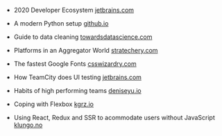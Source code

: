 - 2020 Developer Ecosystem
  [jetbrains.com](https://www.jetbrains.com/lp/devecosystem-2020/)

- A modern Python setup
  [github.io](https://cjolowicz.github.io/posts/hypermodern-python-01-setup/)

- Guide to data cleaning
  [towardsdatascience.com](https://towardsdatascience.com/the-ultimate-guide-to-data-cleaning-3969843991d4)

- Platforms in an Aggregator World
  [stratechery.com](https://stratechery.com/2020/platforms-in-an-aggregator-world/)

- The fastest Google Fonts
  [csswizardry.com](https://csswizardry.com/2020/05/the-fastest-google-fonts/)

- How TeamCity does UI testing
  [jetbrains.com](https://blog.jetbrains.com/teamcity/2020/06/teamcity-ui-how-do-we-test-it/)

- Habits of high performing teams
  [deniseyu.io](https://deniseyu.io/2020/05/23/habits-of-high-performing-teams.html)

- Coping with Flexbox
  [kgrz.io](https://kgrz.io/coping-with-flexbox.html)

- Using React, Redux and SSR to acommodate users without JavaScript
  [klungo.no](https://blog.klungo.no/2020/05/28/using-react-and-redux-to-acommodate-users-without-javascript/)
